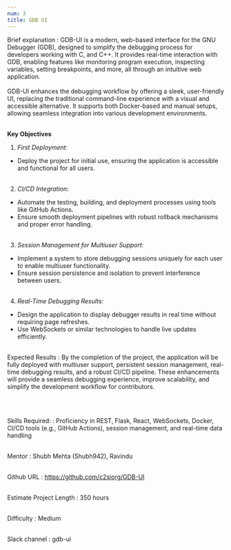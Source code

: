 ```yaml
---
num: 3
title: GDB UI
---
```


Brief explanation 
: GDB-UI is a modern, web-based interface for the GNU Debugger (GDB), designed to simplify the debugging process for developers working with C, and C++. It provides real-time interaction with GDB, enabling features like monitoring program execution, inspecting variables, setting breakpoints, and more, all through an intuitive web application.
<br><br>
GDB-UI enhances the debugging workflow by offering a sleek, user-friendly UI, replacing the traditional command-line experience with a visual and accessible alternative. It supports both Docker-based and manual setups, allowing seamless integration into various development environments.
<br><br>

**Key Objectives**
1. *First Deployment:* 
* Deploy the project for initial use, ensuring the application is accessible and functional for all users.
<br><br>

2. *CI/CD Integration:*
* Automate the testing, building, and deployment processes using tools like GitHub Actions.
* Ensure smooth deployment pipelines with robust rollback mechanisms and proper error handling.
<br><br>

3. *Session Management for Multiuser Support:*
* Implement a system to store debugging sessions uniquely for each user to enable multiuser functionality.
* Ensure session persistence and isolation to prevent interference between users.
<br><br>

4. *Real-Time Debugging Results:*
* Design the application to display debugger results in real time without requiring page refreshes.
* Use WebSockets or similar technologies to handle live updates efficiently.
<br><br>


Expected Results
: By the completion of the project, the application will be fully deployed with multiuser support, persistent session management, real-time debugging results, and a robust CI/CD pipeline. These enhancements will provide a seamless debugging experience, improve scalability, and simplify the development workflow for contributors.
<!-- : -- By the end of the project, the following outcomes are anticipated: -->
<br><br>

Skills Required:
: Proficiency in REST, Flask, React, WebSockets, Docker, CI/CD tools (e.g., GitHub Actions), session management, and real-time data handling
<br><br>

Mentor
: Shubh Mehta (Shubh942), Ravindu
<br><br>

Github URL
: <https://github.com/c2siorg/GDB-UI>
<br><br>

Estimate Project Length
: 350 hours
<br><br>

Difficulty
:  Medium
<br><br>

Slack channel
: gdb-ui
<br><br>